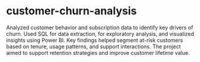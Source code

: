 # customer-churn-analysis
Analyzed customer behavior and subscription data to identify key drivers of churn. Used SQL for data extraction, for exploratory analysis, and visualized insights using Power BI. Key findings helped segment at-risk customers based on tenure, usage patterns, and support interactions. The project aimed to support retention strategies and improve customer lifetime value.

